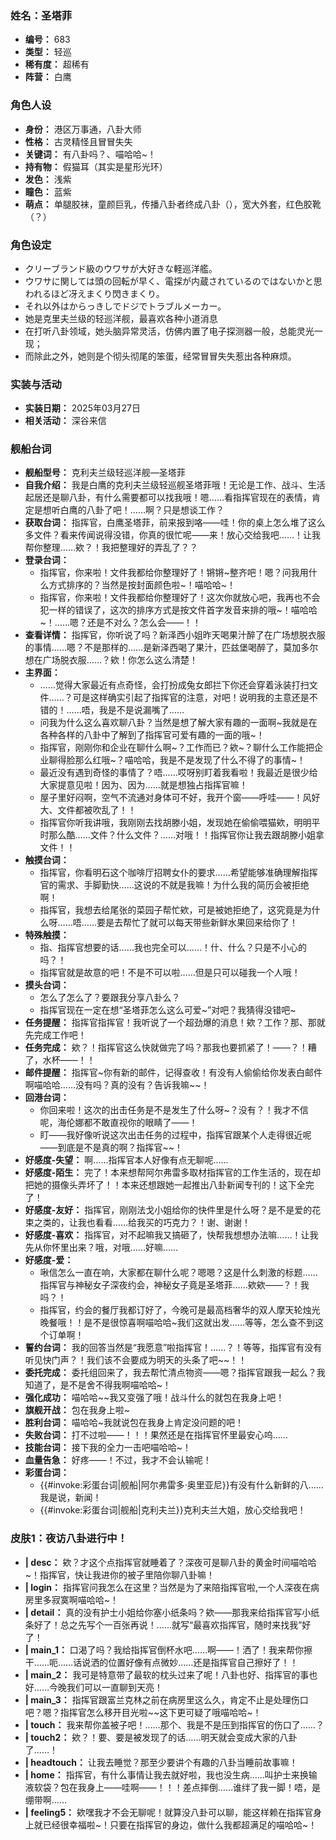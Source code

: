 ### 姓名：圣塔菲
* **编号：** 683
* **类型：** 轻巡
* **稀有度：** 超稀有
* **阵营：** 白鹰


### 角色人设
* **身份：** 港区万事通，八卦大师
* **性格：** 古灵精怪且冒冒失失
* **关键词：** 有八卦吗？、喵哈哈~！
* **持有物：** 假猫耳（其实是星形光环）
* **发色：** 浅紫
* **瞳色：** 蓝紫
* **萌点：** 单腿胶袜，童颜巨乳，传播八卦者终成八卦（），宽大外套，红色胶靴（？）


### 角色设定
* クリーブランド級のウワサが大好きな軽巡洋艦。
* ウワサに関しては頭の回転が早く、電探が内蔵されているのではないかと思われるほど冴えまくり閃きまくり。
* それ以外はからっきしでドジでトラブルメーカー。
* 她是克里夫兰级的轻巡洋舰，最喜欢各种小道消息
* 在打听八卦领域，她头脑异常灵活，仿佛内置了电子探测器一般，总能灵光一现；
* 而除此之外，她则是个彻头彻尾的笨蛋，经常冒冒失失惹出各种麻烦。


### 实装与活动
* **实装日期：** 2025年03月27日
* **相关活动：** 深谷来信


### 舰船台词
* **舰船型号：** 克利夫兰级轻巡洋舰—圣塔菲
* **自我介绍：** 我是白鹰的克利夫兰级轻巡舰圣塔菲哦！无论是工作、战斗、生活起居还是聊八卦，有什么需要都可以找我哦！嗯……看指挥官现在的表情，肯定是想听白鹰的八卦了吧！……啊？只是想谈工作？
* **获取台词：** 指挥官，白鹰圣塔菲，前来报到咯——哇！你的桌上怎么堆了这么多文件？看来传闻说得没错，你真的很忙呢——来！放心交给我吧……！让我帮你整理……欸？！我把整理好的弄乱了？？
* **登录台词：**
  * 指挥官，你来啦！文件我都给你整理好了！锵锵~整齐吧！嗯？问我用什么方式排序的？当然是按封面颜色啦~！喵哈哈~！
  * 指挥官，你来啦！文件我都给你整理好了！这次你就放心吧，我再也不会犯一样的错误了，这次的排序方式是按文件首字发音来排的哦~！喵哈哈~！……嗯？还是不对么？怎么会——！！
* **查看详情：** 指挥官，你听说了吗？新泽西小姐昨天喝果汁醉了在广场想脱衣服的事情……嗯？不是那样的……是新泽西喝了果汁，匹兹堡喝醉了，莫加多尔想在广场脱衣服……？欸！你怎么这么清楚！
* **主界面：**
  * ……觉得大家最近有点奇怪，会打扮成兔女郎拦下你还会穿着泳装打扫文件……？可是这样确实引起了指挥官的注意，对吧！说明我的主意还是不错的！……唔，我是不是说漏嘴了……
  * 问我为什么这么喜欢聊八卦？当然是想了解大家有趣的一面啊~我就是在各种各样的八卦中了解到了指挥官可爱有趣的一面的哦~！
  * 指挥官，刚刚你和企业在聊什么啊~？工作而已？欸~？聊什么工作能把企业聊得脸那么红哦~？喵哈哈，我是不是发现了什么不得了的事情~！
  * 最近没有遇到奇怪的事情了？唔……哎呀别盯着我看啦！我最近是很少给大家提意见啦！因为、因为……就是想独占指挥官嘛！
  * 屋子里好闷啊，空气不流通对身体可不好，我开个窗——呼哇——！风好大、文件都被吹乱了！！
  * 指挥官你听我讲哦，我刚刚去找胡滕小姐，发现她在偷偷喂猫欸，明明平时那么酷……文件？什么文件？……对哦！！指挥官你让我去跟胡滕小姐拿文件！！
* **触摸台词：**
  * 指挥官，你看明石这个咖啡厅招聘女仆的要求……希望能够准确理解指挥官的需求、手脚勤快……这说的不就是我嘛！为什么我的简历会被拒绝啊！
  * 指挥官，我想去给尾张的菜园子帮忙欸，可是被她拒绝了，这究竟是为什么呀……唔……要是去帮忙了就可以每天带些新鲜水果回来给你了！
* **特殊触摸：**
  * 指、指挥官想要的话……我也完全可以……！什、什么？只是不小心的吗？！
  * 指挥官就是故意的吧！不是不可以啦……但是只可以碰我一个人哦！
* **摸头台词：**
  * 怎么了怎么了？要跟我分享八卦么？
  * 指挥官现在一定在想“圣塔菲怎么这么可爱~”对吧？我猜得没错吧~
* **任务提醒：** 指挥官指挥官！我听说了一个超劲爆的消息！欸？工作？那、那就先完成工作吧！
* **任务完成：** 欸？！指挥官这么快就做完了吗？那我也要抓紧了！——？！糟了，水杯——！！
* **邮件提醒：** 指挥官~你有新的邮件，记得查收！有没有人偷偷给你发表白邮件啊喵哈哈……没有吗？真的没有？告诉我嘛~~！
* **回港台词：**
  * 你回来啦！这次的出击任务是不是发生了什么呀~？没有？！我才不信呢，海伦娜都不敢直视你的眼睛了——！
  * 盯——我好像听说这次出击任务的过程中，指挥官跟某个人走得很近呢——到底是不是真的啊？指挥官~~！
* **好感度-失望：** 啊……指挥官本人好像有点无聊呢……
* **好感度-陌生：** 完了！本来想帮阿尔弗雷多取材指挥官的工作生活的，现在却把她的摄像头弄坏了！！本来还想跟她一起推出八卦新闻专刊的！这下全完了！
* **好感度-友好：** 指挥官，刚刚法戈小姐给你的快件里是什么呀？是不是爱的花束之类的，让我也看看……给我买的巧克力？！谢、谢谢！
* **好感度-喜欢：** 指挥官，对不起嘛我又搞砸了，快帮我想想办法嘛……！让我先从你怀里出来？哦，对哦……好嘛……
* **好感度-爱：**
  * 啾信怎么一直在响，大家都在聊什么呢？嗯嗯？这是什么刺激的标题……指挥官与神秘女子深夜约会，神秘女子竟是圣塔菲……欸欸——？！我吗？！
  * 指挥官，约会的餐厅我都订好了，今晚可是最高档奢华的双人摩天轮烛光晚餐哦！！是不是很惊喜啊喵哈哈~我们这就出发……等等，怎么查不到这个订单啊！
* **誓约台词：** 我的回答当然是“我愿意”啦指挥官！……？！等等，指挥官有没有听见快门声？！我们该不会要成为明天的头条了吧~~！！
* **委托完成：** 委托组回来了，我去帮忙清点物资——嗯？指挥官跟我一起么？我知道了，是不是舍不得我啊喵哈哈~！
* **强化成功：** 喵哈哈~~我又变强了哦！战斗什么的就包在我身上吧！
* **旗舰开战：** 包在我身上啦~
* **胜利台词：** 喵哈哈~我就说包在我身上肯定没问题的吧！
* **失败台词：** 打不过啦——！！！果然还是在指挥官怀里最安心呜……
* **技能台词：** 接下我的全力一击吧喵哈哈~！
* **血量告急：** 好疼——！不过，我才不会认输呢！
* **彩蛋台词：**
  * {{#invoke:彩蛋台词|舰船|阿尔弗雷多·奥里亚尼}}有没有什么新鲜的八……我是说，新闻！
  * {{#invoke:彩蛋台词|舰船|克利夫兰}}克利夫兰大姐，放心交给我吧！


### 皮肤1：夜访八卦进行中！
* **| desc：** 欸？才这个点指挥官就睡着了？深夜可是聊八卦的黄金时间喵哈哈~！指挥官，快让我进你的被子里陪你聊八卦嘛！
* **| login：** 指挥官问我怎么在这里？当然是为了来陪指挥官啦,一个人深夜在病房里多寂寞啊喵哈哈~！
* **| detail：** 真的没有护士小姐给你塞小纸条吗？欸——那我来给指挥官写小纸条好了！总之先写个一百张再说！……就写“最喜欢指挥官，随时来找我”好了！
* **| main_1：** 口渴了吗？我给指挥官倒杯水吧……啊——！洒了！我来帮你擦干……呃……话说洒的位置好像有点微妙……还是指挥官自己擦好了！！
* **| main_2：** 我可是特意带了最软的枕头过来了呢！八卦也好、指挥官的事也好……今晚我们可以一直聊到天亮！
* **| main_3：** 指挥官跟富兰克林之前在病房里这么久，肯定不止是处理伤口吧？嗯？指挥官怎么移开目光啦~~这下更可疑了哦喵哈哈~！
* **| touch：** 我来帮你盖被子吧！……那个、我是不是压到指挥官的伤口了……？
* **| touch2：** 欸？！要、要是被发现了的话……明天就会变成大家的八卦了……！
* **| headtouch：** 让我去睡觉？那至少要讲个有趣的八卦当睡前故事嘛！
* **| home：** 指挥官，有什么事情让我去就好啦，我也没生病……叫护士来换输液软袋？包在我身上——哇啊——！！！差点摔倒……谁绊了我一脚！唔，是绷带啊……
* **| feeling5：** 欸嘿我才不会无聊呢！就算没八卦可以聊，能这样赖在指挥官身上就已经很幸福啦~！只要在指挥官的身边，做什么我都超满足的喵哈哈~！
